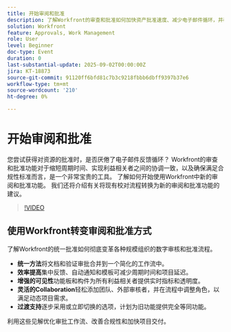```yaml
---
title: 开始审阅和批准
description: 了解Workfront的审查和批准如何加快资产批准速度、减少电子邮件循环，并确保与简化的协作保持法规遵从性。
solution: Workfront
feature: Approvals, Work Management
role: User
level: Beginner
doc-type: Event
duration: 0
last-substantial-update: 2025-09-02T00:00:00Z
jira: KT-18873
source-git-commit: 91120ff6bfd81c7b3c9218fbbb6dbff9397b37e6
workflow-type: tm+mt
source-wordcount: '210'
ht-degree: 0%

---
```



# 开始审阅和批准

您尝试获得对资源的批准时，是否厌倦了电子邮件反馈循环？ Workfront的审查和批准功能对于缩短周期时间、实现利益相关者之间的协调一致，以及确保满足合规性标准而言，是一个非常宝贵的工具。 了解如何开始使用Workfront中新的审阅和批准功能。 我们还将介绍有关将现有校对流程转换为新的审阅和批准功能的建议。

>[!VIDEO](https://video.tv.adobe.com/v/3471493/?learn=on&enablevpops)

## 使用Workfront转变审阅和批准方式

了解Workfront的统一批准如何彻底变革各种规模组织的数字审核和批准流程。

* **统一方法**&#x200B;将文档和验证审批合并到一个简化的工作流中。
* **效率提高**&#x200B;集中反馈、自动通知和模板可减少周期时间和项目延迟。
* **增强的可见性**&#x200B;功能板和构件为所有利益相关者提供实时指标和透明度。
* **灵活的Collaboration**&#x200B;轻松添加团队、外部审核者，并在流程中调整角色，以满足动态项目需求。
* **过渡支持**&#x200B;逐步采用或立即切换的选项，计划为旧功能提供完全等同功能。

利用这些见解优化审批工作流、改善合规性和加快项目交付。﻿